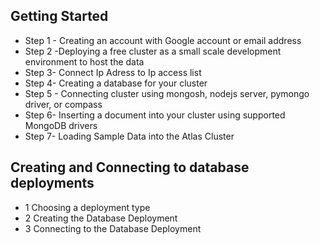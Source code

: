 ## Getting Started

- Step 1 - Creating an account with Google account or email address
- Step 2 -Deploying a free cluster as a small scale development environment to host the data
- Step 3- Connect Ip Adress to Ip access list
- Step 4- Creating a database for your cluster
- Step 5 - Connecting cluster using mongosh, nodejs server, pymongo driver, or compass
- Step 6- Inserting a document into your cluster using supported MongoDB drivers
- Step 7- Loading Sample Data into the Atlas Cluster

## Creating and Connecting to database deployments

- 1 Choosing a deployment type
- 2 Creating the Database Deployment
- 3 Connecting to the Database Deployment 
 
